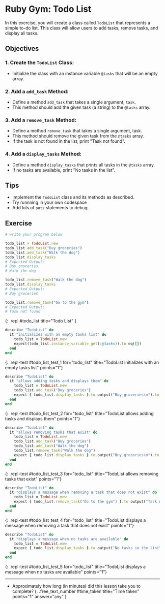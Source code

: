 # Ruby Gym: Todo List
In this exercise, you will create a class called `TodoList` that represents a simple to-do list. This class will allow users to add tasks, remove tasks, and display all tasks.

## Objectives

### 1. Create the `TodoList` Class:
- Initialize the class with an instance variable `@tasks` that will be an empty array.

### 2. Add a `add_task` Method:
- Define a method `add_task` that takes a single argument, `task`.
- This method should add the given task (a string) to the `@tasks` array.

### 3. Add a `remove_task` Method:
- Define a method `remove_task` that takes a single argument, task.
- This method should remove the given task from the `@tasks` array.
- If the task is not found in the list, print "Task not found".

### 4. Add a `display_tasks` Method:
- Define a method `display_tasks` that prints all tasks in the `@tasks` array.
- If no tasks are available, print "No tasks in the list".

## Tips
- Implement the `TodoList` class and its methods as described.
- Try runnning in your own codespace
- Add lots of `puts` statements to debug

## Exercise

```ruby
# write your program below

todo_list = TodoList.new
todo_list.add_task("Buy groceries")
todo_list.add_task("Walk the dog")
todo_list.display_tasks
# Expected Output:
# Buy groceries
# Walk the dog

todo_list.remove_task("Walk the dog")
todo_list.display_tasks
# Expected Output:
# Buy groceries

todo_list.remove_task("Go to the gym")
# Expected Output:
# Task not found
```
{: .repl #todo_list title="Todo List" }

```ruby
describe "TodoList" do
  it "initializes with an empty tasks list" do
    todo_list = TodoList.new
    expect(todo_list.instance_variable_get(:@tasks)).to eq([])
  end
end
```
{: .repl-test #todo_list_test_1 for="todo_list" title="TodoList initializes with an empty tasks list" points="1"}

```ruby
describe "TodoList" do
  it "allows adding tasks and displays them" do
    todo_list = TodoList.new
    todo_list.add_task("Buy groceries")
    expect { todo_list.display_tasks }.to output("Buy groceries\n").to_stdout
  end
end
```
{: .repl-test #todo_list_test_2 for="todo_list" title="TodoList allows adding tasks and displays them" points="1"}

```ruby
describe "TodoList" do
  it "allows removing tasks that exist" do
    todo_list = TodoList.new
    todo_list.add_task("Buy groceries")
    todo_list.add_task("Walk the dog")
    todo_list.remove_task("Walk the dog")
    expect { todo_list.display_tasks }.to output("Buy groceries\n").to_stdout
  end
end
```
{: .repl-test #todo_list_test_3 for="todo_list" title="TodoList allows removing tasks that exist" points="1"}

```ruby
describe "TodoList" do
  it "displays a message when removing a task that does not exist" do
    todo_list = TodoList.new
    expect { todo_list.remove_task("Go to the gym") }.to output("Task not found\n").to_stdout
  end
end
```
{: .repl-test #todo_list_test_4 for="todo_list" title="TodoList displays a message when removing a task that does not exist" points="1"}

```ruby
describe "TodoList" do
  it "displays a message when no tasks are available" do
    todo_list = TodoList.new
    expect { todo_list.display_tasks }.to output("No tasks in the list\n").to_stdout
  end
end
```
{: .repl-test #todo_list_test_5 for="todo_list" title="TodoList displays a message when no tasks are available" points="1"}

---

- Approximately how long (in minutes) did this lesson take you to complete?
{: .free_text_number #time_taken title="Time taken" points="1" answer="any" }
